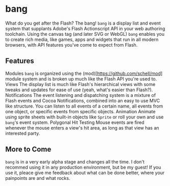 bang
====
What do you get after the Flash? The bang!
`bang` is a display list and event system that supplants Adobe's 
Flash Actionscript API in your web authoring toolchain. 
Using the canvas tag (and later SVG or WebGL) `bang` enables you 
to create rich media, like games, apps and widgets that run in all 
modern browsers, with API features you've come to expect from Flash.

Features
--------
Modules
    `bang` is organized using the (mod)[https://github.com/schell/mod] 
    module system and is broken up much like the Flash API you're used to.
Views
    The display list is much like Flash's hierarchical views with some tweaks
    and updates for ease of use (yeah, what's easier than Flash?).
Notifications
    The event listening and dispatching system is a mixture of Flash events 
    and Cocoa Notifications, combined into an easy to use MVC like structure. 
    You can listen to all events of a certain name, all events from one object, 
    or specific events from specific objects.
Animation
    Animate using sprite sheets with built-in objects like `Sprite` or roll 
    your own and use `bang`'s event system.
Polygonal Hit Testing
    Mouse events are fired whenever the mouse enters a view's hit area, as 
    long as that view has an interested party.

More to Come
------------
`bang` is in a very early alpha stage and changes all the time. I don't recommed
using it in any production environment, but be my guest! If you use it, pleace give 
me feedback about what can be done better, where your painpoints are and what rocks.